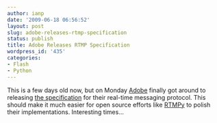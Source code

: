 ```yaml
---
author: ianp
date: '2009-06-18 06:56:52'
layout: post
slug: adobe-releases-rtmp-specification
status: publish
title: Adobe Releases RTMP Specification
wordpress_id: '435'
categories:
- Flash
- Python
---
```


This is a few days old now, but on Monday [Adobe][01] finally got around
to releasing [the specification][02] for their real-time messaging
protocol. This should make it much easier for open source efforts like
[RTMPy][03] to polish their implementations. Interesting times...

[01]: http://www.adobe.com/
[02]: http://www.adobe.com/devnet/rtmp/
[03]: http://rtmpy.org/
